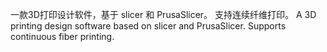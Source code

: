 一款3D打印设计软件，基于 slicer 和 PrusaSlicer。 支持连续纤维打印。
A 3D printing design software based on slicer and PrusaSlicer. Supports continuous fiber printing.
